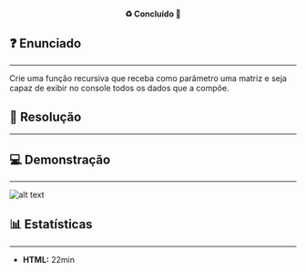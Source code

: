 <h4 align="center"> 
  ♻️ Concluído 🚀
</h4>

## ❓ Enunciado
---

Crie uma função recursiva que receba como parâmetro uma matriz e seja capaz de exibir
no console todos os dados que a compõe.


## 📝 Resolução
---

## 💻 Demonstração
---

![alt text](img/my-image.png)

## 📊 Estatísticas
---

-  **HTML:**  22min
